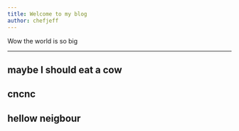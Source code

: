 ```yaml
---
title: Welcome to my blog
author: chefjeff
---
```


Wow the world is so big

----------
maybe I should eat a cow
----------
cncnc
---
hellow neigbour
---
